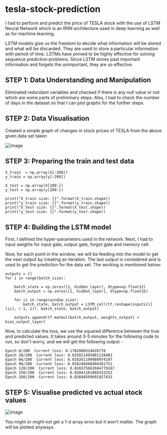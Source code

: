 # tesla-stock-prediction

I had to perform and predict the price of TESLA stock with the use of LSTM Neural Network which is an RNN architecture used in deep learning as well as for machine learning.

LSTM models give us the freedom to decide what information will be stored and what will be discarded. They are used to store a particular information with period of time.
LSTMs have proved to be highly effective for solving sequence prediction problems.
Since LSTM stores past important information and forgets the unimportant, they are so effective.

## STEP 1: Data Understanding and Manipulation

Eliminated redundant variables and checked if there is any null value or not which are some parts of preliminary steps. Also, I had to check the number of days in the dataset so that I can plot graphs for the further steps. 

## STEP 2: Data Visualisation

Created a simple graph of changes in stock prices of TESLA from the above given data set taken

![image](https://github.com/user-attachments/assets/0eefa496-493b-460e-a14e-61b7c0979fa1)

## STEP 3: Preparing the train and test data

```
X_train  = np.array(X[:200])
y_train = np.array(y[:200])

X_test = np.array(X[200:])
y_test = np.array(y[200:])

print("X_train size: {}".format(X_train.shape))
print("y_train size: {}".format(y_train.shape))
print("X_test size: {}".format(X_test.shape))
print("y_test size: {}".format(y_test.shape))
```

## STEP 4: Building the LSTM model

First, I defined the hyper-parameters used in the network. Next, I had to input weights for input gate, output gate, forgot gate and memory cell. 

Now, for each point in the window, we will be feeding into the model to get the next output by creating an iteration. The last output is considered and is used to get the prediction for the data set. The working is mentioned below:

```
outputs = []
for i in range(batch_size): 
    
    batch_state = np.zeros([1, hidden_layer], dtype=np.float32) 
    batch_output = np.zeros([1, hidden_layer], dtype=np.float32)
    
    for ii in range(window_size):
        batch_state, batch_output = LSTM_cell(tf.reshape(inputs[i][ii], (-1, 1)), batch_state, batch_output)
  
    outputs.append(tf.matmul(batch_output, weights_output) + bias_output_layer)
```

Now, to calculate the loss, we use the squared difference between the true and predicted values. It takes around 3-5 minutes for the following code to run, so don't worry, and we will get the following output - 

```
Epoch 0/200  Current loss: 0.1782066524028778
Epoch 30/200  Current loss: 0.025821495801210403
Epoch 60/200  Current loss: 0.019261199980974197
Epoch 90/200  Current loss: 0.018246600404381752
Epoch 120/200  Current loss: 0.026575682684779167
Epoch 150/200  Current loss: 0.02041161060333252
Epoch 180/200  Current loss: 0.01604599691927433
```

## STEP 5: Visualise predicted vs actual stock values

![image](https://github.com/user-attachments/assets/9a9c68fb-5840-4c53-bec1-dad508788c25)

You might or might not get a 1-d array error but it won't matter. The graph will be plotted anyways.



